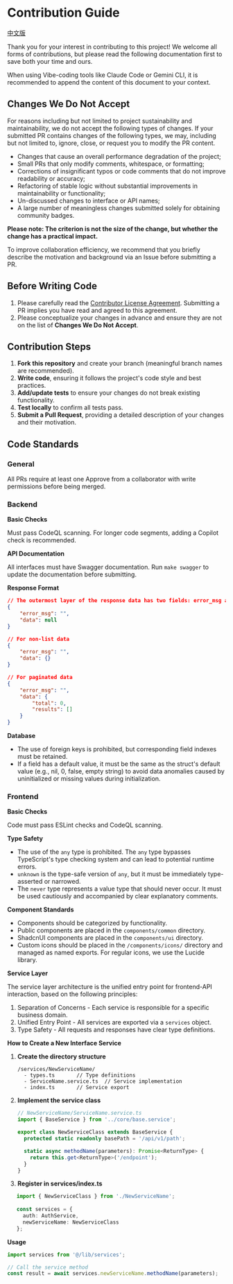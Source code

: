 # Contribution Guide

[中文版](/CONTRIBUTING.md)

Thank you for your interest in contributing to this project! We welcome all forms of contributions, but please read the following documentation first to save both your time and ours.

When using Vibe-coding tools like Claude Code or Gemini CLI, it is recommended to append the content of this document to your context.

## Changes We Do Not Accept

For reasons including but not limited to project sustainability and maintainability, we do not accept the following types of changes.
If your submitted PR contains changes of the following types, we may, including but not limited to, ignore, close, or request you to modify the PR content.

- Changes that cause an overall performance degradation of the project;
- Small PRs that only modify comments, whitespace, or formatting;
- Corrections of insignificant typos or code comments that do not improve readability or accuracy;
- Refactoring of stable logic without substantial improvements in maintainability or functionality;
- Un-discussed changes to interface or API names;
- A large number of meaningless changes submitted solely for obtaining community badges.

**Please note: The criterion is not the size of the change, but whether the change has a practical impact.**

To improve collaboration efficiency, we recommend that you briefly describe the motivation and background via an Issue before submitting a PR.

## Before Writing Code

1.  Please carefully read the [Contributor License Agreement](/CLA.md). Submitting a PR implies you have read and agreed to this agreement.
2.  Please conceptualize your changes in advance and ensure they are not on the list of **Changes We Do Not Accept**.

## Contribution Steps

1.  **Fork this repository** and create your branch (meaningful branch names are recommended).
2.  **Write code**, ensuring it follows the project's code style and best practices.
3.  **Add/update tests** to ensure your changes do not break existing functionality.
4.  **Test locally** to confirm all tests pass.
5.  **Submit a Pull Request**, providing a detailed description of your changes and their motivation.

## Code Standards

### General

All PRs require at least one Approve from a collaborator with write permissions before being merged.

### Backend

**Basic Checks**

Must pass CodeQL scanning. For longer code segments, adding a Copilot check is recommended.

**API Documentation**

All interfaces must have Swagger documentation. Run `make swagger` to update the documentation before submitting.

**Response Format**

```json
// The outermost layer of the response data has two fields: error_msg and data
{
    "error_msg": "",
    "data": null
}

// For non-list data
{
    "error_msg": "",
    "data": {}
}

// For paginated data
{
    "error_msg": "",
    "data": {
        "total": 0,
        "results": []
    }
}
```

**Database**

- The use of foreign keys is prohibited, but corresponding field indexes must be retained.
- If a field has a default value, it must be the same as the struct's default value (e.g., nil, 0, false, empty string) to avoid data anomalies caused by uninitialized or missing values during initialization.

### Frontend

**Basic Checks**

Code must pass ESLint checks and CodeQL scanning.

**Type Safety**

- The use of the `any` type is prohibited. The `any` type bypasses TypeScript's type checking system and can lead to potential runtime errors.
- `unknown` is the type-safe version of `any`, but it must be immediately type-asserted or narrowed.
- The `never` type represents a value type that should never occur. It must be used cautiously and accompanied by clear explanatory comments.

**Component Standards**

- Components should be categorized by functionality.
- Public components are placed in the `components/common` directory.
- ShadcnUI components are placed in the `components/ui` directory.
- Custom icons should be placed in the `/components/icons/` directory and managed as named exports. For regular icons, we use the Lucide library.

**Service Layer**

The service layer architecture is the unified entry point for frontend-API interaction, based on the following principles:

1. Separation of Concerns - Each service is responsible for a specific business domain.
2. Unified Entry Point - All services are exported via a `services` object.
3. Type Safety - All requests and responses have clear type definitions.

**How to Create a New Interface Service**

1. **Create the directory structure**

   ```text
   /services/NewServiceName/
     - types.ts       // Type definitions
     - ServiceName.service.ts  // Service implementation
     - index.ts       // Service export
   ```

   

2. **Implement the service class**

   ```typescript
   // NewServiceName/ServiceName.service.ts
   import { BaseService } from '../core/base.service';
   
   export class NewServiceClass extends BaseService {
     protected static readonly basePath = '/api/v1/path';
   
     static async methodName(parameters): Promise<ReturnType> {
       return this.get<ReturnType>('/endpoint');
     }
   }
   ```

   

3. **Register in services/index.ts**

```typescript
   import { NewServiceClass } from './NewServiceName';
   
   const services = {
     auth: AuthService,
     newServiceName: NewServiceClass
   };
```

**Usage**

```typescript
import services from '@/lib/services';

// Call the service method
const result = await services.newServiceName.methodName(parameters);
```